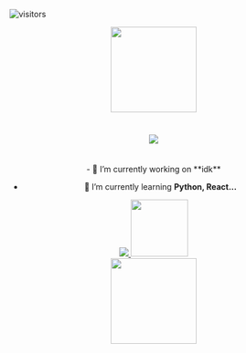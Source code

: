 ![visitors](https://visitor-badge.laobi.icu/badge?page_id=SofiaGC009.SofiaGC009)
<div id="codign-time" align="center">
  <img src="https://media.giphy.com/media/v1.Y2lkPTc5MGI3NjExMmhuOWEyMnhyODZhaDA3MDRtYTJ5dGg2dDNtM2NnbmI1ZmZqdDJ4YyZlcD12MV9pbnRlcm5hbF9naWZfYnlfaWQmY3Q9cw/NgurY1o4z080Jfoyzw/giphy.gif" width="150"/>
</div>
<h1 align="center">
<img src="https://readme-typing-svg.herokuapp.com/?font=Courier+Prime&weight=700&size=35&center=true&vCenter=true&width=500&height=70&duration=4000&color=AA21A6&lines=Hi+there!;I'm+Sofia+Garcia+;Welcome+to+my+profile!;"/>
  </h1>

<br>

<div align="center">
- 🔭 I’m currently working on **idk**
  
- 🌱 I’m currently learning **Python, React...**
</div>

<div align="center">
  <a href="mailto:asofiagarcia00@gmail.com">
<img src="https://img.shields.io/badge/Gmail-D14836?style=for-the-badge&logo=gmail&logoColor=white" />
  </a>
  <a href=
</div>

<img src="https://media.giphy.com/media/v1.Y2lkPTc5MGI3NjExbHlybm5iODB6d2NkamxwM2I5MHc3N2VybjQ0bXlheWVpM3drMjRsYiZlcD12MV9pbnRlcm5hbF9naWZfYnlfaWQmY3Q9cw/fdt4RGJKIi1ZbIhPvn/giphy.gif" width="100"/>

<div id="codign-time" align="center">
  <img src="https://media.giphy.com/media/v1.Y2lkPTc5MGI3NjExNW5paTk1NHl6OHgzMWlqaTRlb2k5cTRvMWo2enM1a2hiODNraWZxaCZlcD12MV9pbnRlcm5hbF9naWZfYnlfaWQmY3Q9cw/0kUT43S9OMN01u6mRG/giphy.gif" width="150"/>
</div>

